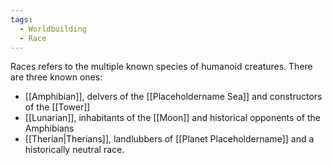 ```yaml
---
tags:
  - Worldbuilding
  - Race
---
```

Races refers to the multiple known species of humanoid creatures. There are three known ones:
* [[Amphibian]], delvers of the [[Placeholdername Sea]] and constructors of the [[Tower]]
* [[Lunarian]], inhabitants of the [[Moon]] and historical opponents of the Amphibians
* [[Therian|Therians]], landlubbers of [[Planet Placeholdername]] and a historically neutral race.